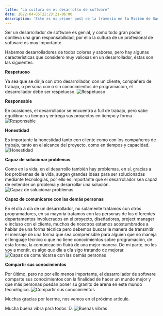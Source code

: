 ```yaml
---
title: "La cultura en el desarrollo de software"
date: 2022-04-05T22:20:21-06:00
description: 'Este es mi primer post de la travesía en la Misión de Backend con Node JS de Launch X, en donde conocerás sobre las características de un desarrollador de software'
---
```


Ser un desarrollador de software es genial, y como todo gran poder, conlleva una gran responsabilidad, por ello la cultura de un profesional de software es muy importante.

Habemos desarrolladores de todos colores y sabores, pero hay algunas características que considero muy valiosas en un desarrollador, éstas son las siguientes:

**Respetuoso**

Ya sea que se dirija con otro desarrollador, con un cliente, compañero de trabajo, o persona con o sin conocimientos de programación, el desarrollador debe ser respetuoso.
![Respetuoso](https://media4.giphy.com/media/frMqKyYKvrogCVL4uO/giphy.gif?cid=790b761120dba65d5ba2564060d4b7c4839d5ea4729e8d58&rid=giphy.gif&ct=g)

**Responsable**

En ocasiones, el desarrollador se encuentra a full de trabajo, pero sabe equilibrar su tiempo y entrega sus proyectos en tiempo y forma
![Responsable](https://media0.giphy.com/media/QMHoU66sBXqqLqYvGO/giphy.gif?cid=ecf05e474kdykjnzzmjmyw8n2xhqja4yngzr7gd68vlt389p&rid=giphy.gif&ct=g)

**Honestidad**

Es importante la honestidad tanto con cliente como con los compañeros de trabajo, tanto en el alcance del proyecto, como en tiempos y capacidad.
![Honestidad](https://media1.giphy.com/media/4Zkmr3SKC50aQuMtI2/giphy.gif?cid=ecf05e47xmr98dpftmy5cfyh6vdk0jpfbdwscoyv455uwqox&rid=giphy.gif&ct=g)

**Capaz de solucionar problemas**

Como en la vida, en el desarrollo también hay problemas, en sí, gracias a los problemas de la vida, surgen grandes ideas para ser solucionadas mediante tecnologías, por ello es importante que el desarrollador sea capaz de entender un problema y desarrollar una solución.
![Capaz de solucionar problemas](https://media0.giphy.com/media/UKkes2qN2T70s/giphy.gif?cid=ecf05e47dqbdm3a1pd9d5nejfp8xqof97ru7x1vtog8pu8xa&rid=giphy.gif&ct=g)

**Capaz de comunicarse con las demás personas**

En el día a día de un desarrollador, no solamente tratamos con otros programadores, en su mayoría tratamos con las personas de los diferentes departamentos involucrados en el proyecto, diseñadores, project manager e incluso con el cliente, muchos de nosotros estamos acostumbrados a hablar de una forma técnica pero debemos buscar la manera de transmitir el mensaje de una forma que sea comprensible para alguien que no maneja el lenguaje técnico o que no tiene conocimientos sobre programación, de esta forma, la comunicación fluirá de una mejor manera. De mi parte, no les voy a mentir, es algo que día a día sigo tratando de mejorar.
![Capaz de comunicarse con las demás personas](https://media0.giphy.com/media/UfEfvvcxW5F6g/giphy.gif?cid=ecf05e476j5mnjrenphaecgbwcjit2w67qfv7848irygb1k5&rid=giphy.gif&ct=g)

**Compartir sus conocimientos**

Por último, pero no por ello menos importante, el desarrollador de software comparte sus conocimientos con la finalidad de hacer un mundo mejor y que más personas puedan poner su granito de arena en este mundo tecnológico.
![Compartir sus conocimientos](https://media0.giphy.com/media/xUA7aPEybD1cLJl6cU/giphy.gif?cid=790b76119d0469163cb13f7909a2d8e1dc3606b40a73ff4b&rid=giphy.gif&ct=g)

Muchas gracias por leerme, nos vemos en el próximo artículo.

Mucha buena vibra para todos :D.
![Buenas vibras](https://media0.giphy.com/media/qVMWAFTTfINq/giphy.gif?cid=790b7611b66a60e81d5293d40006cd33ce01c37aa8e76de4&rid=giphy.gif&ct=g)
